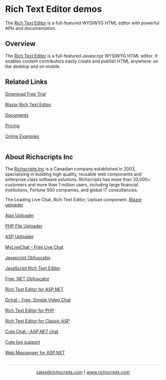 # Rich Text Editor demos

The [Rich Text Editor](https://richtexteditor.com/) is a full-featured WYSIWYG HTML editor with powerful APIs and documentation.


## Overview

The [Rich Text Editor](https://richtexteditor.com/) is a full-featured Javascript WYSIWYG HTML editor. It enables content contributors easily create and publish HTML anywhere: on the desktop and on mobile.

## Related Links

[Download Free Trial](https://richtexteditor.com/download.aspx) <br/><br/>
[Blazor Rich Text Editor](https://richtexteditor.com/blazor-rich-text-editor.aspx) <br/><br/>
[Documents](https://richtexteditor.com/docs/) <br/><br/>
[Pricing](https://richtexteditor.com/pricing.aspx) <br/><br/>
[Online Examples](https://richtexteditor.com/demos/default.aspx) <br/><br/>

## About Richscripts Inc
The [Richscripts Inc](https://richtexteditor.com/aboutus.aspx) is a Canadian company established in 2003, specializing in building high quality, reusable web components and enterprise class software solutions. Richscripts has more than 33,000+ customers and more than 1 million users, including large financial institutions, Fortune 500 companies, and global IT consultancies.

 
The Leading Live Chat, Rich Text Editor, Upload component.
[Blazor uploader](https://blazoruploader.com/) <br/><br/>
[Ajax Uploader](http://ajaxuploader.com/) <br/><br/>
[PHP File Uploader](https://phpfileuploader.com/) <br/><br/>
[ASP Uploader](https://aspuploader.com/) <br/><br/>
[MyLiveChat - Free Live Chat](https://www.mylivechat.com/) <br/><br/>
[Javascript Obfuscator](http://javascriptobfuscator.com/) <br/><br/>
[JavaScript Rich Text Editor](http://richtexteditor.com/) <br/><br/>
[Free .NET Obfuscator](https://freeobfuscator.com/) <br/><br/>
[Rich Text Editor for ASP.NET](https://richtexteditor.net/) <br/><br/>
[Dchat - Free, Simple Video Chat](https://dchat.com/) <br/><br/>
[Rich Text Editor for PHP](https://phphtmleditor.com/) <br/><br/>
[Rich Text Editor for Classic ASP](https://asp.richtexteditor.com/) <br/><br/>
[Cute Chat - ASP.NET chat](https://richscripts.com/ASP.NET+Chat/)  <br/><br/>
[Cute live support](https://richscripts.com/live-support/) <br/><br/>
[Web Messenger for ASP.NET](https://richscripts.com/web-messenger/) <br/><br/>


<hr style="height:0.3px;border:none;color:lightgrey;background-color:lightgrey;" />

<p align="center">
  <a href="mailto:sales@richscripts.com?Subject=Rich Text Editor - Github" target="_top">sales@richscripts.com</a> | <a href="https://www.richscripts.com?utm_source=github&utm_medium=listing&utm_campaign=richtexteditor">www.richscripts.com</a> <br>
</p>
